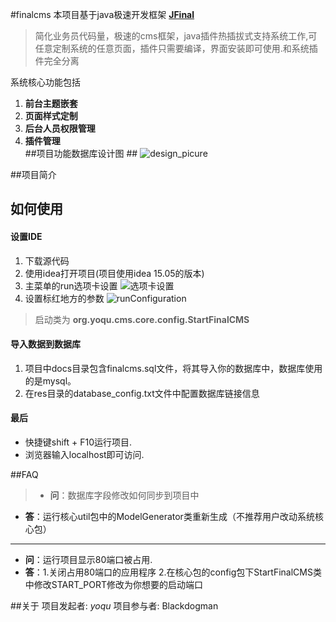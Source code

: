 
#finalcms
本项目基于java极速开发框架 **[JFinal](http://git.oschina.net/jfinal/jfinal)** 
>简化业务员代码量，极速的cms框架，java插件热插拔式支持系统工作,可任意定制系统的任意页面，插件只需要编译，界面安装即可使用.和系统插件完全分离

系统核心功能包括  
1. **前台主题嵌套**   
2. **页面样式定制**   
3. **后台人员权限管理**    
4. **插件管理**  
##项目功能数据库设计图 ##
![design_picure](https://raw.githubusercontent.com/yoqu/finalcms/master/docs/pictrues/CMS_Design_picture.png)

##项目简介


## 如何使用
#### 设置IDE
1. 下载源代码
2. 使用idea打开项目(项目使用idea 15.05的版本)
3. 主菜单的run选项卡设置
![选项卡设置](https://raw.githubusercontent.com/yoqu/finalcms/master/docs/pictrues/menu_editconfiruration.png)
4. 设置标红地方的参数
![runConfiguration](https://raw.githubusercontent.com/yoqu/finalcms/master/docs/pictrues/runConfiguration.png)
>启动类为 __org.yoqu.cms.core.config.StartFinalCMS__

#### 导入数据到数据库
1. 项目中docs目录包含finalcms.sql文件，将其导入你的数据库中，数据库使用的是mysql。
2. 在res目录的database_config.txt文件中配置数据库链接信息

#### 最后
* 快捷键shift + F10运行项目.
* 浏览器输入localhost即可访问.

##FAQ
>* **问**：数据库字段修改如何同步到项目中
 * **答**：运行核心util包中的ModelGenerator类重新生成（不推荐用户改动系统核心包）
*********
* **问**：运行项目显示80端口被占用.
* **答**：1.关闭占用80端口的应用程序 2.在核心包的config包下StartFinalCMS类中修改START_PORT修改为你想要的启动端口

##关于
项目发起者: _yoqu_
项目参与者: Blackdogman
